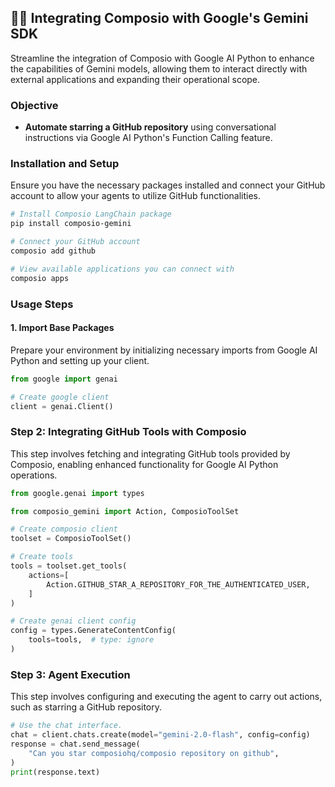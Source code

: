## 🚀🔗 Integrating Composio with Google's Gemini SDK

Streamline the integration of Composio with Google AI Python to enhance the capabilities of Gemini models, allowing them to interact directly with external applications and expanding their operational scope.

### Objective

- **Automate starring a GitHub repository** using conversational instructions via Google AI Python's Function Calling feature.

### Installation and Setup

Ensure you have the necessary packages installed and connect your GitHub account to allow your agents to utilize GitHub functionalities.

```bash
# Install Composio LangChain package
pip install composio-gemini

# Connect your GitHub account
composio add github

# View available applications you can connect with
composio apps
```

### Usage Steps

#### 1. Import Base Packages

Prepare your environment by initializing necessary imports from Google AI Python and setting up your client.

```python
from google import genai

# Create google client
client = genai.Client()
```

### Step 2: Integrating GitHub Tools with Composio

This step involves fetching and integrating GitHub tools provided by Composio, enabling enhanced functionality for Google AI Python operations.
```python
from google.genai import types

from composio_gemini import Action, ComposioToolSet

# Create composio client
toolset = ComposioToolSet()

# Create tools
tools = toolset.get_tools(
    actions=[
        Action.GITHUB_STAR_A_REPOSITORY_FOR_THE_AUTHENTICATED_USER,
    ]
)

# Create genai client config
config = types.GenerateContentConfig(
    tools=tools,  # type: ignore    
)
```

### Step 3: Agent Execution

This step involves configuring and executing the agent to carry out actions, such as starring a GitHub repository.

```python
# Use the chat interface.
chat = client.chats.create(model="gemini-2.0-flash", config=config)
response = chat.send_message(
    "Can you star composiohq/composio repository on github",
)
print(response.text)
```

